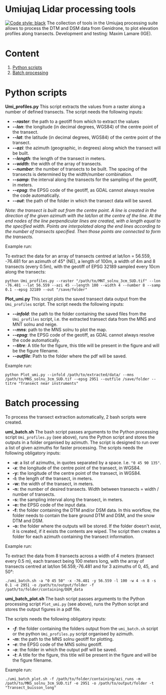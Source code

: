 # Umiujaq Lidar processing tools
[![Code style: black](https://img.shields.io/badge/code%20style-black-000000.svg)](https://github.com/ambv/black)
The collection of tools in the Umiujaq processing suite allows to process the DTM and DSM data from Genidrone, to plot elevation profiles along transects.
Development and testing: Maxim Lamare (IGE).
# Content
1. [Python scripts](#python)
2. [Batch processing](#bash)

<a name="python"></a>
# Python scripts
**Umi_profiles.py**
This script extracts the values from a raster along a number of defined transects. 
The script needs the following inputs:
 - ***--raster***: the path to a geotiff from which to extract the values
 - ***--lon***: the longitude (in decimal degrees, WGS84) of the centre point of the transect.
 - ***--lat***: the latitude (in decimal degrees, WGS84) of the centre point of the transect.
 - ***--azi***: the azimuth (geographic, in degrees) along which the transect will be built.
 - ***--length***: the length of the transect in meters.
 - ***--width***: the width of the array of transects.
 - ***--number***: the number of transects to be built. The spacing of the transects is determined by the width/number combination.
 - ***--samp***: the interval along the transects for the sampling of the geotiff, in meters.
 - ***--epsg***: the EPSG code of the geotiff, as GDAL cannot always resolve the code automatically.
 - ***--out***: the path of the folder in which the transect data will be saved.
 
*Note: the transect is built out from the centre point. A line is created in the direction of the given azimuth with the lat/lon at the centre of the line. At the end nodes of the line perpendicular lines are created, with a length equal to the specified width. Points are interpolated along the end lines according to the number of transects specified. Then those points are connected to form the transects.* 

Example run:

To extract the data for an array of transects centred at lat/lon = 56.559, -76.481 for an azimuth of 45° (NE), a length of 100m, a width of 4m and 8 transects (every 0.5m), with the geotiff of EPSG 32189 sampled every 10cm along the transects:

    python Umi_profiles.py --raster "/path/to/MNT_solnu_3cm_SUD.tif" --lon -76.481 --lat 56.559 --azi 45 --length 100 --width 4 --number 8 --samp 0.1 --epsg 32189 --out "/save/folder"

**Plot_umi.py**
This script plots the saved transect data output from the `Umi_profiles` script. 
The script needs the following inputs:
 - ***--infold***: the path to the folder containing the saved files from the `Umi_profiles`  script, i.e. the extracted transect data from the MNS and MNT solnu and neige.
 - ***--mns***: path to the MNS solnu to plot the map.
 - ***--epsg***: the EPSG code of the geotiff, as GDAL cannot always resolve the code automatically.
 - ***--titre***: A title for the figure, this title will be present in the figure and will be the figure filename.
 - ***--outfile***: Path to the folder where the pdf will be saved.

Example run:

    python Plot_umi.py --infold /path/to/extracted/data/ --mns /path/to/MNS_solnu_3cm_SUD.tif --epsg 2951 --outfile /save/folder --titre "Transect near instruments"

<a name="bash"></a>
# Batch processing
To process the transect extraction automatically, 2 bash scripts were created.
  
**umi_batch.sh**
The bash script passes arguments to the Python processing script `Umi_profiles.py` (see above), runs the Python script and stores the outputs in a folder organised by azimuth.
The script is designed to run over a list of given azimuths for faster processing.
The scripts needs the following obligatory inputs:
 - ***-a***: a list of azimuths, in quotes separated by a space. I.e. `"0 45 90 135"`.
 - ***-x***: the longitude of the centre point of the transect, in WGS84.
 - **-y:** the longitude of the centre point of the transect, in WGS84.
 - **-l:** the length of the transect, in meters.
 - **-w:** the width of the transect, in meters.
 - **-n:** the number of desired transects. Width between transects = width / number of transects.
 - **-s:** the sampling interval along the transect, in meters.
 - **-e:** the EPSG code of the input data.
 - **-f:** the folder containing the DTM and/or DSM data. In this workflow, the folder needs to contain the bare ground DTM and DSM, and the snow DTM and DSM.
 - **-o:** the folder where the outputs will be stored. If the folder doesn't exist, it is created, if it exists the contents are wiped. The script then creates a folder for each azimuth containing the transect information.
 
Example run:

To extract the data from 8 transects across a width of 4 meters (transect every 0.5 m), each transect being 100 meters long, with the array of transects centred at lat/lon 56.559,-76.481 and for 3 azimuths of 0, 45, and 50°:

    ./umi_batch.sh -a "0 45 50" -x -76.481 -y 56.559 -l 100 -w 4 -n 8 -s 0.1 -e 2951 -o /path/to/output/folder -f /path/to/folder/containing/DEM_data

**umi_batch_plot.sh**
The bash script passes arguments to the Python processing script `Plot_umi.py` (see above), runs the Python script and stores the output figures in a pdf file.

The scripts needs the following obligatory inputs:
 - ***-f***: the folder containing the folders output from the `umi_batch.sh` script or the python `Umi_profiles.py`  script organised by azimuth. 
 - ***-m***: the path to the MNS solnu geotiff for plotting.
 - ***-e***: the EPSG code of the MNS solnu geotiff.
 - ***-o***: the folder in which the output pdf will be saved.
 - ***-t***:  A title for the figure, this title will be present in the figure and will be the figure filename.

Example run:

    ./umi_batch_plot.sh -f /path/to/folder/containing/azi_runs -m /path/to/MNS_solnu_3cm_SUD.tif -e 2951 -o /path/to/output/folder -t "Transect_buisson_long"
